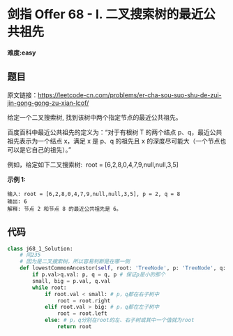 # 剑指 Offer 68 - I. 二叉搜索树的最近公共祖先
**难度:easy**
## 题目
原文链接：https://leetcode-cn.com/problems/er-cha-sou-suo-shu-de-zui-jin-gong-gong-zu-xian-lcof/

给定一个二叉搜索树, 找到该树中两个指定节点的最近公共祖先。

百度百科中最近公共祖先的定义为：“对于有根树 T 的两个结点 p、q，最近公共祖先表示为一个结点 x，满足 x 是 p、q 的祖先且 x 的深度尽可能大（一个节点也可以是它自己的祖先）。”

例如，给定如下二叉搜索树:  root = [6,2,8,0,4,7,9,null,null,3,5]

**示例 1:**
```
输入: root = [6,2,8,0,4,7,9,null,null,3,5], p = 2, q = 8
输出: 6 
解释: 节点 2 和节点 8 的最近公共祖先是 6。
```

## 代码
```python
class j68_1_Solution:
    # 同235
    # 因为是二叉搜索树，所以容易判断是在哪一侧
    def lowestCommonAncestor(self, root: 'TreeNode', p: 'TreeNode', q: 'TreeNode') -> 'TreeNode':
        if p.val>q.val: p, q = q, p # 保证p是小的那个
        small, big = p.val, q.val
        while root:
            if root.val < small: # p，q都在右子树中
                root = root.right
            elif root.val > big: # p，q都在左子树中
                root = root.left
            else: # p，q分别在root的左、右子树或其中一个值就为root
                return root
```
